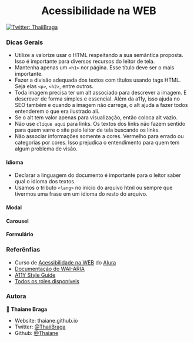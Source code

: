 <h1 align="center">Acessibilidade na WEB</h1>
<p>
  <a href="https://twitter.com/ThaiiBraga" target="_blank">
    <img alt="Twitter: ThaiiBraga" src="https://img.shields.io/twitter/follow/ThaiiBraga.svg?style=social" />
  </a>
</p>

### Dicas Gerais

 - Utilize a valorize usar o HTML respeitando a sua semântica proposta. Isso é importante para diversos recursos
   do leitor de tela.
 - Mantenha apenas um `<h1>` nor página. Esse título deve ser o mais importante.
 - Fazer a divisão adequada dos textos com títulos usando tags HTML. Seja elas `<p>`, `<h2>`, entre outros.
 - Toda imagem precisa ter um alt associado para descrever a imagem. E descrever de forma simples e essencial. 
   Além da a11y, isso ajuda no SEO também e quando a imagem não carrega, o alt ajuda a fazer todos entenderem o
   que era ilustrado ali.
 - Se o alt tem valor apenas para visualização, então coloca alt vazio.
 - Não use ``clique aqui`` para links. Os textos dos links não fazem sentido para quem varre o site pelo
  leitor de tela buscando os links.
 - Não associar informações somente a cores. Vermelho para errado ou categorias por cores. Isso prejudica o entendimento
  para quem tem algum problema de visão.

#### Idioma

 - Declarar a linguagem do documento é importante para o leitor saber qual o idioma dos textos.
 - Usamos o tributo ```<lang>``` no início do arquivo html ou sempre que tivermos uma frase em um idioma do resto do arquivo.


#### Modal
#### Carousel
#### Formulário 

### Referênfias

* Curso de [Acessibilidade na WEB](https://www.alura.com.br/formacao-acessibilidade-web) do [Alura](https://www.alura.com.br/)
* [Documentação do WAI-ARIA](https://developer.mozilla.org/en-US/docs/Learn/Accessibility/WAI-ARIA_basics#What_is_WAI-ARIA)
* [A11Y Style Guide](https://a11y-style-guide.com/style-guide/)
* [Todos os roles disponíveis](https://www.w3.org/TR/using-aria/#intro)

### Autora

👤 **Thaiane Braga**

* Website: thaiane.github.io
* Twitter: [@ThaiiBraga](https://twitter.com/ThaiiBraga)
* Github: [@Thaiane](https://github.com/Thaiane)